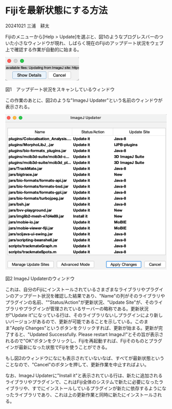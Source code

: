# Fijiを最新状態にする方法

20241021 三浦　耕太



Fijiのメニューから[Help > Update]を選ぶと、図1のようなプログレスバーのついた小さなウィンドウが現れ、しばらく現在のFijiのアップデート状況をウェブ上で確認する作業が自動的に始まる。



![image-20241021032746950](figs/scanningUpdates.png)

図1　アップデート状況をスキャンしているウィンドウ



この作業のあとに、図2のような"ImageJ Updater"という名前のウィンドウが表示される。

![image-20241020173940739](figs/ImageJUpdaterWindow.png)

図2 ImageJ Updaterのウィンドウ



これは、自分のFijiにインストールされているさまざまなライブラリやプラグインのアップデート状況を確認した結果であり、"Name"の列がそのライブラリやプラグインの名前、""Status/Action"が更新状況、"Update Site"が、そのライブラリやプラグインが管理されているサーバーの略称である。更新状況が"Update it"になっている行は、そのライブラリないしプラグインにより新しいバージョンがあるので、更新が可能であることを示している。このまま"Apply Changes"というボタンをクリックすれば、更新が始まる。更新が完了すると、"Updated Successfully. Please restart ImageJ!"とその旨が表示されるので"OK"ボタンをクリックし、Fijiを再起動すれば、Fijiそのものとプラグインが最新になった状態でFijiを使うことができる。

もし図2のウィンドウになにも表示されていないなば、すべてが最新状態ということなので、"Cancel"のボタンを押して、更新作業を中止すればよい。

なお、ImageJ Updaterに"Install it"と表示されている行は、新たに追加されるライブラリやプラグインで、これはFiji全体のシステムで新たに必要になったライブラリや、すでにインストールしているプラグインが新たに依存するようになったライブラリであり、これは上の更新作業と同時に新たにインストールされる。